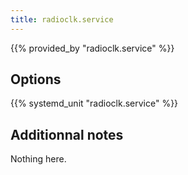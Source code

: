 ```yaml
---
title: radioclk.service
---
```


{{% provided_by "radioclk.service" %}}

## Options

{{% systemd_unit "radioclk.service" %}}

## Additionnal notes

Nothing here.